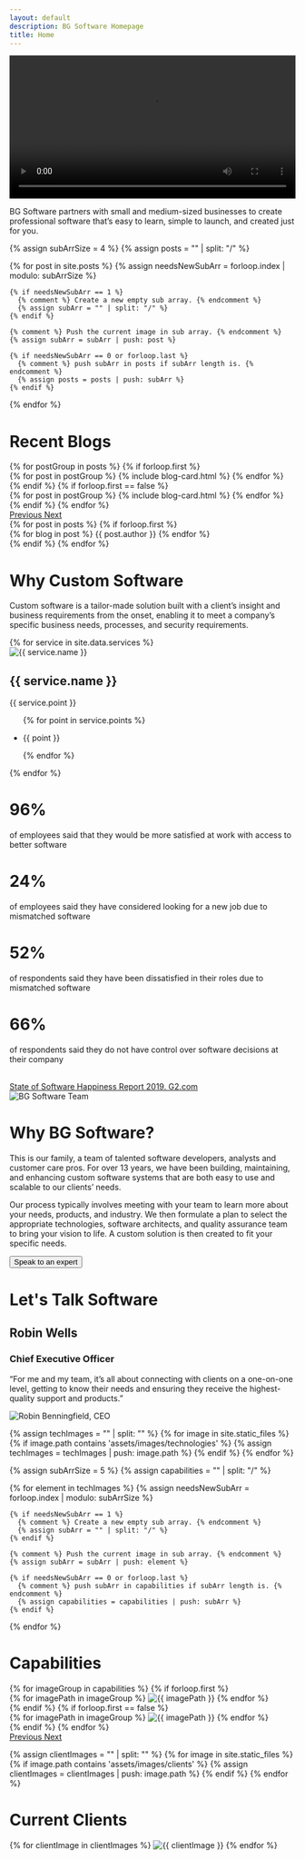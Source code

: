 ```yaml
---
layout: default
description: BG Software Homepage
title: Home
---
```


<div>
  <!--- Headline. --->
  <div
    id="headline"
    class="d-flex flex-column align-items-center justify-content-center min-height-100vh"
  >
    <div class="headline__content">
      <div
        class="headline__left video-wrap"
        data-aos="fade-right"
        data-aos-duration="3000"
      >
        <div
          class="video-wrap"
          data-aos="fade-right"
          data-aos-duration="3000"
        >
          <div class="headline__video-container">
            <video
              class="headline__video bg-color-white rounded-lg"
              width="100%"
              height="auto"
              controls
            >
              <source src="/assets/videos/explainer.mp4" type="video/mp4">
            Your browser does not support the video tag.
            </video>
            <div class="headline__video-overlay rounded-lg"></div>
          </div>
        </div>
      </div>
      <div
        class="headline__right text-left"
        data-aos="fade-right"
        data-aos-duration="3000"
      >
        <p class="text-left font-weight-light color-white font-size-lg line-height-2">
          BG Software partners with small and medium-sized businesses to create professional software that’s easy to learn, simple to launch,​ and created just for you.
        </p>
      </div>
    </div>
    <script src="/assets/js/headlineVideoOverlay.js"></script>
  </div>
  <!--- End of Headline. --->


  <!--- Create a nested array for blog posts to group carousel. --->
  {% assign subArrSize = 4 %}
  {% assign posts = "" | split: "/" %}

  {% for post in site.posts %}
    {% assign needsNewSubArr = forloop.index | modulo: subArrSize %}

    {% if needsNewSubArr == 1 %}
      {% comment %} Create a new empty sub array. {% endcomment %}
      {% assign subArr = "" | split: "/" %}
    {% endif %}

    {% comment %} Push the current image in sub array. {% endcomment %}
    {% assign subArr = subArr | push: post %}

    {% if needsNewSubArr == 0 or forloop.last %}
      {% comment %} push subArr in posts if subArr length is. {% endcomment %}
      {% assign posts = posts | push: subArr %}
    {% endif %}
  {% endfor %}
  <!--- Blogs. --->
  <div
    id="homepage-blogs"
    class="py-4"
    data-ride="carousel"
    data-aos="fade-right"
    data-aos-offset="200"
  >
    <h1 class="text-center">Recent Blogs</h1>
     <div
        class="homepage-blogs__carousel carousel slide py-4 mx-auto"
      >
        <div class="carousel-inner">
          {% for postGroup in posts %}
            <!--- If first group, set class have active class. --->
            {% if forloop.first %}
              <div class="homepage-blogs__carousel-item carousel-item text-center active">
                {% for post in postGroup %}
                  {% include blog-card.html %}
                {% endfor %}
              </div>
            {% endif %}
            {% if forloop.first == false %}
              <div class="homepage-blogs__carousel-item carousel-item text-center">
                {% for post in postGroup %}
                  {% include blog-card.html %}
                {% endfor %}
              </div>
            {% endif %}
          {% endfor %}
        </div>
        <a
          class="carousel-control-prev w-1rem"
          href=".homepage-blogs__carousel"
          role="button"
          data-slide="prev"
        >
          <span class="carousel-control-prev-icon carousel-control-dark" aria-hidden="true"></span>
          <span class="sr-only">Previous</span>
        </a>
        <a
          class="carousel-control-next w-1rem"
          href=".homepage-blogs__carousel"
          role="button"
          data-slide="next"
        >
          <span class="carousel-control-next-icon carousel-control-dark" aria-hidden="true"></span>
          <span class="sr-only">Next</span>
        </a>
      </div>
    {% for post in posts %}
      <!--- If first group, set class have active class. --->
      {% if forloop.first %}
        <div class="homepage-blogs__carousel-item carousel-item text-center active">
          {% for blog in post %}
          <span>{{ post.author }}</span>
          {% endfor %}
        </div>
      {% endif %}
    {% endfor %}
  </div>
  <!--- End of Blogs. --->


  <!---  Custom Software. --->
  <div id="custom-software" class="bg-color-blue py-5">
    <div
      class="opener w-100"
      data-aos="fade-right"
      data-aos-offset="200"
    >
      <h1 class="text-center color-white mb-0">Why Custom Software</h1>
    </div>
    <div
      class="d-flex justify-content-center"
      data-aos="fade-right"
      data-aos-offset="200"
    >
      <p class="custom-software__text color-white text-center pt-5 font-weight-lighter font-size-md line-height-2">
        Custom software is a tailor-made solution built with a client’s insight and business
        requirements from the onset, enabling it to meet a company’s specific business
        needs, processes, and security requirements.
      </p>
    </div>
  </div>
  <!--- End of Custom Software. --->


  <!--- Services. --->
  <div id="services" class="py-4">
    <div class="d-flex align-items-center flex-column">
      <div class="services__cards d-flex justify-content-center m-0">
        {% for service in site.data.services %}
          <div
            class="services__card ml-3 mr-3 mb-3"
            data-aos="fade-right"
            data-aos-offset="200"
          >
            <div class="card-body px-1">
              <img
                src="/assets/images/services/{{ service.image }}"
                class="mx-auto d-block w-75 max-width-7rem pb-4"
                alt="{{ service.name }}"
              >
              <h2 class="services__card-title card-title text-center">{{ service.name }}</h2>
              <div class="services__card-content font-size-md">
                <p class="font-weight-lighter line-height-2">
                  {{ service.point }}
                </p>
                <ul class="services__card-points pt-3">
                {% for point in service.points %}
                  <li class="card-text"><p class="font-weight-lighter">{{ point }}</p></li>
                {% endfor %}
                </ul>
              </div>
            </div>
          </div>
        {% endfor %}
      </div>
    </div>
  </div>
  <!--- End of Services. --->


  <!--- Survey. --->
  <div id="survey" class="py-4 bg-color-blue d-flex flex-column">
    <div class="survey__groups d-flex justify-content-center align-items-center color-white mx-auto">
      <div class="survey__group d-flex">
        <div
          class="survey__card card-body text-center"
          data-aos="fade-right"
          data-aos-offset="200"
        >
          <i class="fa fa-heart-o fa-3x color-white" aria-hidden="true"></i>
          <h1 class="card-title text-center font-size-4">96%</h1>
          <p class="font-size-md line-height-2">of employees said that they would be more satisfied at work with access to better software</p>
        </div>
        <div
          class="survey__card card-body text-center"
          data-aos="fade-right"
          data-aos-offset="200"
        >
          <i class="fa fa-eye fa-3x color-white" aria-hidden="true"></i>
          <h1 class="card-title text-center font-size-4">24%</h1>
          <p class="font-size-md line-height-2">of employees said they have considered looking for a new job due to mismatched software</p>
        </div>
      </div>
      <div class="survey__group d-flex">
        <div
          class="survey__card card-body text-center"
          data-aos="fade-right"
          data-aos-offset="200"
        >
          <i class="fa fa-frown-o fa-3x color-white" aria-hidden="true"></i>
          <h1 class="card-title text-center font-size-4">52%</h1>
          <p class="font-size-md line-height-2">of respondents said they have been dissatisfied in their roles due to mismatched software</p>
        </div>
        <div
          class="survey__card card-body text-center"
          data-aos="fade-right"
          data-aos-offset="200"
        >
          <i class="fa fa-floppy-o fa-3x color-white" aria-hidden="true"></i>
          <h1 class="card-title text-center font-size-4">66%</h1>
          <p class="font-size-md line-height-2">of respondents said they do not have control over software decisions at their company</p>
          <br>
        </div>
      </div>
    </div>
    <a
      href="https://learn.g2.com/state-of-software-happiness-report-2019"
      class="font-size-md color-white text-center"
      data-aos="fade-right"
      data-aos-offset="200"
    >
      <span class="hover-color-dark-blue">State of Software Happiness Report 2019. G2.com</span>
    </a>
  </div>
  <!--- End of Survey. --->


  <!--- About Us. --->
  <div id="about-us" class="pb-4">
    <!--- Why BG Software? --->
    <div id="why-bg-software" class="d-flex about-us__content">
      <div
        class="about-us__image-container about-us__side"
        data-aos="fade-right"
        data-aos-offset="200"
      >
        <img
          id="why-bg-software__team-photo"
          class="max-width-50rem w-100 h-auto rounded-lg"
          src="/assets/images/BG/team_photo.jpg"
          alt="BG Software Team"
        >
      </div>
      <div
        class="about-us__text text-align-left"
        data-aos="fade-right"
        data-aos-offset="200"
      >
        <h1>Why BG Software?</h1>
        <p class="font-size-md line-height-2">
          This is our family, a team of talented software developers, analysts and customer
          care pros. For over 13 years, we have been building, maintaining, and enhancing
          custom software systems that are both easy to use and scalable to our clients’
          needs.
        </p>
        <p class="font-size-md line-height-2">
          Our process typically involves meeting with your team to learn more about your needs,
          products, and industry. We then formulate a plan to select the appropriate
          technologies, software architects, and quality assurance team to bring your vision
          to life. A custom solution is then created to fit your specific needs.
        </p>
        <a href="/contact-us">
          <button class="btn cta-button-tertiary font-weight-light">Speak to an expert</button>
        </a>
      </div>
    </div>
    <!--- End of Why BG Software? --->
    <!--- Let's Talk Software. --->
    <div id="lets-talk-software" class="about-us__content d-flex">
      <div
        class="about-us__text text-right"
        data-aos="fade-right"
        data-aos-offset="200"
      >
        <h1>Let's Talk Software</h1>
        <h2>Robin Wells</h2>
        <h3 class="font-italic">Chief Executive Officer</h3>
        <p class="font-italic font-size-md line-height-2">
          “For me and my team, it’s all about connecting with clients on a one-on-one level,
          getting to know their needs and ensuring they receive the highest-quality support
          and products.”
        </p>
      </div>
      <div
        class="about-us__image-container about-us__side text-align-left"
        data-aos="fade-right"
        data-aos-offset="200"
      >
        <img
          id="lets-talk-software__robin-image"
          class="max-width-40 rounded-lg"
          alt="Robin Benningfield, CEO"
          src="/assets/images/BG/robin.jpg"
          data-aos="fade-right"
          data-aos-offset="100"
        >
      </div>
    </div>
    <!--- End of Let's Talk Software. --->
  </div>



  <!--- Capabilities. --->
  {% assign techImages = "" | split: "" %}
  {% for image in site.static_files %}
    {% if image.path contains 'assets/images/technologies' %}
      {% assign techImages = techImages | push: image.path %}
    {% endif %}
  {% endfor %}

  <!--- Create a nested array for Capabilities to group carousel. --->
  {% assign subArrSize = 5 %}
  {% assign capabilities = "" | split: "/" %}

  {% for element in techImages %}
    {% assign needsNewSubArr = forloop.index | modulo: subArrSize %}

    {% if needsNewSubArr == 1 %}
      {% comment %} Create a new empty sub array. {% endcomment %}
      {% assign subArr = "" | split: "/" %}
    {% endif %}

    {% comment %} Push the current image in sub array. {% endcomment %}
    {% assign subArr = subArr | push: element %}

    {% if needsNewSubArr == 0 or forloop.last %}
      {% comment %} push subArr in capabilities if subArr length is. {% endcomment %}
      {% assign capabilities = capabilities | push: subArr %}
    {% endif %}
  {% endfor %}

  <div id="capabilities" class="bg-color-white pb-4">
    <div class="d-flex flex-column align-items-center">
      <div class="bg-color-blue w-100 py-2">
        <h1
          class="text-center color-white"
          data-aos="fade-right"
          data-aos-offset="200"
        >Capabilities</h1>
      </div>
      <div
        class="capabilities__carousel carousel slide py-4"
        data-ride="carousel"
        data-aos="fade-right"
        data-aos-offset="200"
      >
        <div class="carousel-inner">
          {% for imageGroup in capabilities %}
            <!--- If first group, set class have active class. --->
            {% if forloop.first %}
              <div class="capabilities__carousel-item carousel-item text-center active">
                {% for imagePath in imageGroup %}
                    <img
                      class="inline-block mx-4 my-1 img-fluid w-8rem"
                      src="{{ imagePath }}"
                      alt="{{ imagePath }}"
                    >
                {% endfor %}
              </div>
            {% endif %}
            {% if forloop.first == false %}
              <div class="capabilities__carousel-item carousel-item text-center">
                {% for imagePath in imageGroup %}
                    <img
                      class="inline-block mx-4 my-1 img-fluid w-8rem"
                      src="{{ imagePath }}"
                      alt="{{ imagePath }}"
                    >
                {% endfor %}
              </div>
            {% endif %}
          {% endfor %}
        </div>
        <a
          class="carousel-control-prev"
          href=".capabilities__carousel"
          role="button"
          data-slide="prev"
        >
          <span class="carousel-control-prev-icon carousel-control-dark" aria-hidden="true"></span>
          <span class="sr-only">Previous</span>
        </a>
        <a
          class="carousel-control-next"
          href=".capabilities__carousel"
          role="button"
          data-slide="next"
        >
          <span class="carousel-control-next-icon carousel-control-dark" aria-hidden="true"></span>
          <span class="sr-only">Next</span>
        </a>
      </div>
    </div>
  </div>
  <!--- End of Capabilities. --->


  <!--- Clients. --->
  {% assign clientImages = "" | split: "" %}
  {% for image in site.static_files %}
    {% if image.path contains 'assets/images/clients' %}
      {% assign clientImages = clientImages | push: image.path %}
    {% endif %}
  {% endfor %}

  <div id="clients" class="pb-4">
    <div class="d-flex flex-column align-items-center">
      <div class="bg-color-blue w-100 py-2">
        <h1
          class="text-center color-white"
          data-aos="fade-right"
          data-aos-offset="200"
        >Current Clients</h1>
      </div>
      <div
        class="clients__content py-4 text-center"
        data-aos="fade-right"
        data-aos-offset="200"
      >
        {% for clientImage in clientImages %}
          <img
            class="inline-block px-3 img-fluid w-10rem h-auto"
            src="{{ clientImage }}"
            alt="{{ clientImage }}"
          >
        {% endfor %}
      </div>
    </div>
  </div>
  <!--- End of Clients. --->

</div>